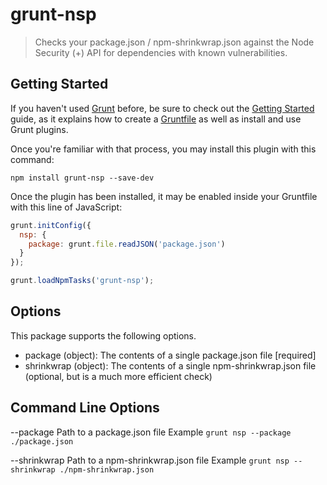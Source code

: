 # grunt-nsp
> Checks your package.json / npm-shrinkwrap.json against the Node Security (+) API for dependencies with known vulnerabilities.


## Getting Started

If you haven't used [Grunt](http://gruntjs.com/) before, be sure to check out the [Getting Started](http://gruntjs.com/getting-started) guide, as it explains how to create a [Gruntfile](http://gruntjs.com/sample-gruntfile) as well as install and use Grunt plugins.

Once you're familiar with that process, you may install this plugin with this command:

```shell
npm install grunt-nsp --save-dev
```

Once the plugin has been installed, it may be enabled inside your Gruntfile with this line of JavaScript:

```js
grunt.initConfig({
  nsp: {
    package: grunt.file.readJSON('package.json')
  }
});

grunt.loadNpmTasks('grunt-nsp');
```

## Options
This package supports the following options.

- package (object): The contents of a single package.json file [required]
- shrinkwrap (object): The contents of a single npm-shrinkwrap.json file (optional, but is a much more efficient check)

## Command Line Options

--package
Path to a package.json file
Example `grunt nsp --package ./package.json`

--shrinkwrap
Path to a npm-shrinkwrap.json file
Example `grunt nsp --shrinkwrap ./npm-shrinkwrap.json`



